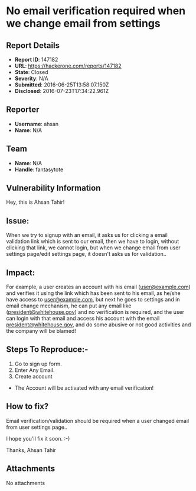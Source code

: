 # No email verification required when we change email from settings

## Report Details
- **Report ID**: 147182
- **URL**: https://hackerone.com/reports/147182
- **State**: Closed
- **Severity**: N/A
- **Submitted**: 2016-06-25T13:58:07.150Z
- **Disclosed**: 2016-07-23T17:34:22.961Z

## Reporter
- **Username**: ahsan
- **Name**: N/A

## Team
- **Name**: N/A
- **Handle**: fantasytote

## Vulnerability Information
Hey, this is Ahsan Tahir!

Issue:
---------
When we try to signup with an email, it asks us for clicking a email validation link which is sent to our email, then we have to login, without clicking that link, we cannot login, but when we change email from user settings page/edit settings page, it doesn't asks us for validation..

Impact:
----------
For example, a user creates an account with his email (user@example.com) and verifies it using the link which has been sent to his email, as he/she have access to user@example.com, but next he goes  to settings and in email change mechanism, he can put any email like (president@whitehouse.gov) and no verification is required, and the user can login with that email and access his account with the email president@whitehouse.gov, and do some abusive or not good activities and the company will be blamed!

Steps To Reproduce:-
-------------------------
1. Go to sign up form.
2. Enter Any Email.
3. Create account
* The Account will be activated with any email verification!

How to fix?
-------------------
Email verification/validation should be required when a user changed email from user settings page..

I hope you'll fix it soon. :-)

Thanks,
Ahsan Tahir

## Attachments
No attachments
